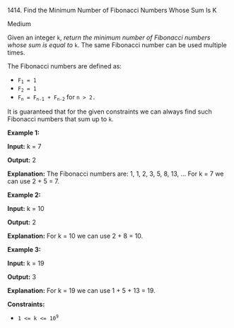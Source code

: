 1414\. Find the Minimum Number of Fibonacci Numbers Whose Sum Is K

Medium

Given an integer `k`, _return the minimum number of Fibonacci numbers whose sum is equal to_ `k`. The same Fibonacci number can be used multiple times.

The Fibonacci numbers are defined as:

*   <code>F<sub>1</sub> = 1</code>
*   <code>F<sub>2</sub> = 1</code>
*   <code>F<sub>n</sub> = F<sub>n-1</sub> + F<sub>n-2</sub></code> for `n > 2.`

It is guaranteed that for the given constraints we can always find such Fibonacci numbers that sum up to `k`.

**Example 1:**

**Input:** k = 7

**Output:** 2

**Explanation:** The Fibonacci numbers are: 1, 1, 2, 3, 5, 8, 13, ... For k = 7 we can use 2 + 5 = 7.

**Example 2:**

**Input:** k = 10

**Output:** 2

**Explanation:** For k = 10 we can use 2 + 8 = 10.

**Example 3:**

**Input:** k = 19

**Output:** 3

**Explanation:** For k = 19 we can use 1 + 5 + 13 = 19.

**Constraints:**

*   <code>1 <= k <= 10<sup>9</sup></code>